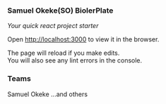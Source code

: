 ### Samuel Okeke(SO) BiolerPlate
_Your quick react project starter_

Open [http://localhost:3000](http://localhost:3000) to view it in the browser.

The page will reload if you make edits.<br>
You will also see any lint errors in the console.

### Teams
Samuel Okeke
...and others


